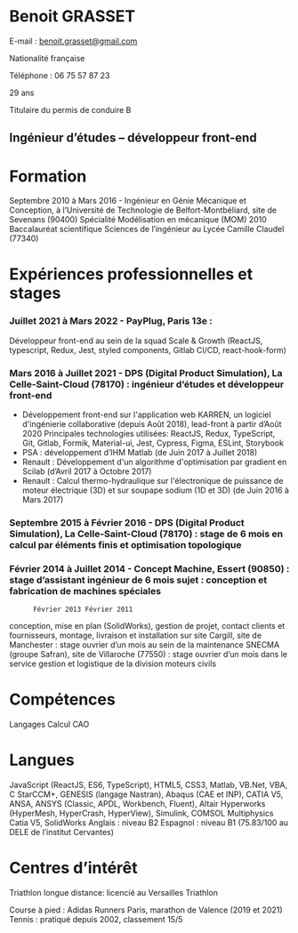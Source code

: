 # Benoit GRASSET
E-mail : benoit.grasset@gmail.com

Nationalité française

Téléphone : 06 75 57 87 23

29 ans

Titulaire du permis de conduire B

## Ingénieur d’études – développeur front-end

# Formation
Septembre 2010 à Mars 2016 - Ingénieur en Génie Mécanique et Conception, à l’Université de Technologie de Belfort-Montbéliard, site de Sevenans (90400)
Spécialité Modélisation en mécanique (MOM)
2010 Baccalauréat scientifique Sciences de l’ingénieur au Lycée Camille Claudel (77340)

# Expériences professionnelles et stages
### Juillet 2021 à Mars 2022 - PayPlug, Paris 13e :
Développeur front-end au sein de la squad Scale & Growth (ReactJS, typescript, Redux, Jest, styled components, Gitlab CI/CD, react-hook-form)
### Mars 2016 à Juillet 2021 - DPS (Digital Product Simulation), La Celle-Saint-Cloud (78170) : ingénieur d’études et développeur front-end
- Développement front-end sur l'application web KARREN, un logiciel d'ingénierie collaborative (depuis Août 2018), lead-front à partir d’Août 2020
Principales technologies utilisées: ReactJS, Redux, TypeScript, Git, Gitlab, Formik,
Material-ui, Jest, Cypress, Figma, ESLint, Storybook
- PSA : développement d’IHM Matlab (de Juin 2017 à Juillet 2018)
- Renault : Développement d'un algorithme d'optimisation par gradient en Scilab
(d’Avril 2017 à Octobre 2017)
- Renault : Calcul thermo-hydraulique sur l'électronique de puissance de moteur
électrique (3D) et sur soupape sodium (1D et 3D) (de Juin 2016 à Mars 2017)
### Septembre 2015 à Février 2016 - DPS (Digital Product Simulation), La Celle-Saint-Cloud (78170) : stage de 6 mois en calcul par éléments finis et optimisation topologique
### Février 2014 à Juillet 2014 - Concept Machine, Essert (90850) : stage d’assistant ingénieur de 6 mois sujet : conception et fabrication de machines spéciales
          Février 2013 Février 2011
conception, mise en plan (SolidWorks), gestion de projet, contact clients et fournisseurs, montage, livraison et installation sur site
Cargill, site de Manchester : stage ouvrier d’un mois au sein de la maintenance SNECMA (groupe Safran), site de Villaroche (77550) : stage ouvrier d’un mois dans le
service gestion et logistique de la division moteurs civils

# Compétences
 Langages Calcul
CAO

# Langues
JavaScript (ReactJS, ES6, TypeScript), HTML5, CSS3, Matlab, VB.Net, VBA, C
StarCCM+, GENESIS (langage Nastran), Abaqus (CAE et INP), CATIA V5, ANSA, ANSYS (Classic, APDL, Workbench, Fluent), Altair Hyperworks (HyperMesh, HyperCrash, HyperView), Simulink, COMSOL Multiphysics
Catia V5, SolidWorks
 Anglais : niveau B2 Espagnol : niveau B1 (75.83/100 au DELE de l’institut Cervantes)
 
# Centres d’intérêt
Triathlon longue distance: licencié au Versailles Triathlon

Course à pied : Adidas Runners Paris, marathon de Valence (2019 et 2021) Tennis : pratiqué depuis 2002, classement 15/5
